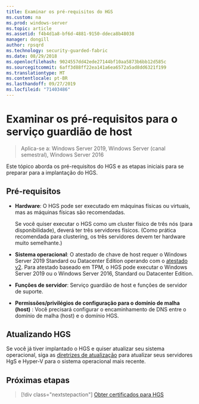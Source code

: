 ```yaml
---
title: Examinar os pré-requisitos do HGS
ms.custom: na
ms.prod: windows-server
ms.topic: article
ms.assetid: f4b4d1a8-bf6d-4881-9150-ddeca8b48038
manager: dongill
author: rpsqrd
ms.technology: security-guarded-fabric
ms.date: 08/29/2018
ms.openlocfilehash: 9024557dd42ede27144bf10aa5873b6bb12d585c
ms.sourcegitcommit: 6aff3d88ff22ea141a6ea6572a5ad8dd6321f199
ms.translationtype: MT
ms.contentlocale: pt-BR
ms.lasthandoff: 09/27/2019
ms.locfileid: "71403486"
---
```

# <a name="review-prerequisites-for-the-host-guardian-service"></a>Examinar os pré-requisitos para o serviço guardião de host

>Aplica-se a: Windows Server 2019, Windows Server (canal semestral), Windows Server 2016


Este tópico aborda os pré-requisitos do HGS e as etapas iniciais para se preparar para a implantação do HGS.

## <a name="prerequisites"></a>Pré-requisitos 

-   **Hardware**: O HGS pode ser executado em máquinas físicas ou virtuais, mas as máquinas físicas são recomendadas.

    Se você quiser executar o HGS como um cluster físico de três nós (para disponibilidade), deverá ter três servidores físicos. (Como prática recomendada para clustering, os três servidores devem ter hardware muito semelhante.)
  
-   **Sistema operacional**: O atestado de chave de host requer o Windows Server 2019 Standard ou Datacenter Edition operando com o [atestado v2](guarded-fabric-tpm-trusted-attestation-capturing-hardware.md#versioned-attestation-policies). Para atestado baseado em TPM, o HGS pode executar o Windows Server 2019 ou o Windows Server 2016, Standard ou Datacenter Edition.

-   **Funções de servidor**: Serviço guardião de host e funções de servidor de suporte.

-   **Permissões/privilégios de configuração para o domínio de malha (host)** : Você precisará configurar o encaminhamento de DNS entre o domínio de malha (host) e o domínio HGS. 
    
## <a name="upgrading-hgs"></a>Atualizando HGS

Se você já tiver implantado o HGS e quiser atualizar seu sistema operacional, siga as [diretrizes de atualização](guarded-fabric-upgrade-to-2019.md) para atualizar seus servidores HgS e Hyper-V para o sistema operacional mais recente.

## <a name="next-step"></a>Próximas etapas

> [!div class="nextstepaction"]
> [Obter certificados para HGS](guarded-fabric-obtain-certs.md)